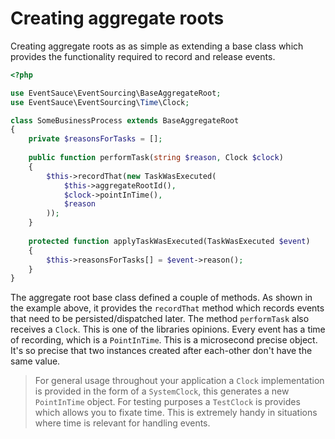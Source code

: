 # Creating aggregate roots

Creating aggregate roots as as simple as extending a base class which provides the functionality required to record and
release events.

```php
<?php

use EventSauce\EventSourcing\BaseAggregateRoot;
use EventSauce\EventSourcing\Time\Clock;

class SomeBusinessProcess extends BaseAggregateRoot
{
    private $reasonsForTasks = [];
    
    public function performTask(string $reason, Clock $clock)
    {
        $this->recordThat(new TaskWasExecuted(
            $this->aggregateRootId(),
            $clock->pointInTime(),
            $reason
        ));
    }
    
    protected function applyTaskWasExecuted(TaskWasExecuted $event)
    {
        $this->reasonsForTasks[] = $event->reason();
    }
}
```

The aggregate root base class defined a couple of methods. As shown in the example above, it provides the `recordThat`
method which records events that need to be persisted/dispatched later. The method `performTask` also receives a `Clock`.
This is one of the libraries opinions. Every event has a time of recording, which is a `PointInTime`. This is a microsecond
precise object. It's so precise that two instances created after each-other don't have the same value.

> For general usage throughout your application a `Clock` implementation is provided in the form of a `SystemClock`, this
> generates a new `PointInTime` object. For testing purposes a `TestClock` is provides which allows you to fixate time.
> This is extremely handy in situations where time is relevant for handling events.

